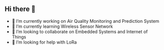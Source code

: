 ## Hi there 👋
<!-- [![Top Langs](https://github-readme-stats.vercel.app/api/top-langs/?username=dikshantadi&hide=html) -->
<!--
**dikshantadi/dikshantadi** is a ✨ _special_ ✨ repository because its `README.md` (this file) appears on your GitHub profile.

Here are some ideas to get you started:
-->

- 🔭 I’m currently working on Air Quality Monitoring and Prediction System
- 🌱 I’m currently learning Wireless Sensor Network
- 👯 I’m looking to collaborate on Embedded Systems and Internet of Things
- 🤔 I’m looking for help with LoRa
<!-- - 💬 Ask me about 
- 📫 How to reach me: ...
- 😄 Pronouns: ...
- ⚡ Fun fact: ...
->>

